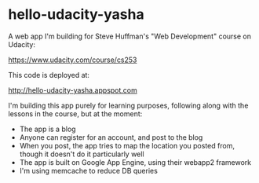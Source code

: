 hello-udacity-yasha
===================

A web app I'm building for Steve Huffman's "Web Development" course on Udacity:

https://www.udacity.com/course/cs253

This code is deployed at:

http://hello-udacity-yasha.appspot.com

I'm building this app purely for learning purposes, following along with the lessons in the course, but at the moment:
- The app is a blog
- Anyone can register for an account, and post to the blog
- When you post, the app tries to map the location you posted from, though it doesn't do it particularly well
- The app is built on Google App Engine, using their webapp2 framework
- I'm using memcache to reduce DB queries
